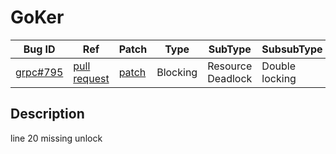 
# GoKer

| Bug ID|  Ref | Patch | Type | SubType | SubsubType |
| ----  | ---- | ----  | ---- | ---- | ---- |
|[grpc#795]|[pull request]|[patch]| Blocking | Resource Deadlock | Double locking |

[grpc#795]:(grpc795_test.go)
[patch]:https://github.com/grpc/grpc-go/pull/795/files
[pull request]:https://github.com/grpc/grpc-go/pull/795
 
## Description

line 20 missing unlock
